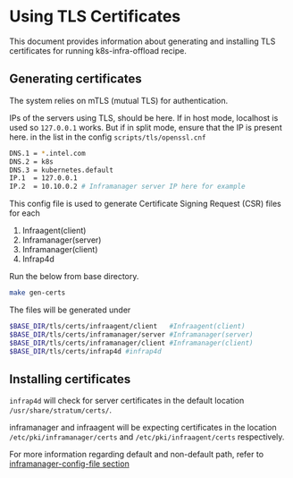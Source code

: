 # Using TLS Certificates

This document provides information about generating and installing TLS
certificates for running k8s-infra-offload recipe.

## Generating certificates
The system relies on mTLS (mutual TLS) for authentication.

IPs of the servers using TLS, should be here. If in host mode,
localhost is used so `127.0.0.1` works. But if in split mode,
ensure that the IP is present here.
in the list in the config `scripts/tls/openssl.cnf`
```bash
DNS.1 = *.intel.com
DNS.2 = k8s
DNS.3 = kubernetes.default
IP.1  = 127.0.0.1
IP.2  = 10.10.0.2 # Inframanager server IP here for example
```

This config file is used to generate Certificate Signing Request (CSR)
files for each 
1. Infraagent(client)
2. Inframanager(server)
3. Inframanager(client)
4. Infrap4d

Run the below from base directory.
```bash
make gen-certs
```
The files will be generated under
```bash
$BASE_DIR/tls/certs/infraagent/client   #Infraagent(client)
$BASE_DIR/tls/certs/inframanager/server #Inframanager(server)
$BASE_DIR/tls/certs/inframanager/client #Inframanager(client)
$BASE_DIR/tls/certs/infrap4d #infrap4d
```

## Installing certificates

`infrap4d` will check for server certificates in the default location
`/usr/share/stratum/certs/`.

inframanager and infraagent will be expecting certificates in the
location `/etc/pki/inframanager/certs` and `/etc/pki/infraagent/certs`
respectively.


For more information regarding default and non-default path, refer to
[inframanager-config-file section](../setup.md#inframanager-config-file-update)

